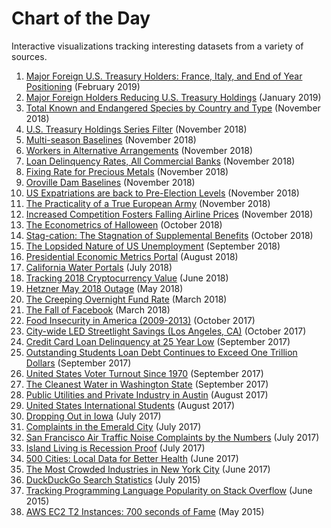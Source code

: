# Chart of the Day

Interactive visualizations tracking interesting datasets from a variety of sources.

<!-- markdownlint-disable MD101 -->

1. [Major Foreign U.S. Treasury Holders: France, Italy, and End of Year Positioning](us-treasury-foreign-holdings-2018-november.md) (February 2019)
1. [Major Foreign Holders Reducing U.S. Treasury Holdings](us-treasury-foreign-holdings-2018-october.md) (January 2019)
1. [Total Known and Endangered Species by Country and Type](endangered-animals/README.md) (November 2018)
1. [U.S. Treasury Holdings Series Filter](us-treasury-holdings-series-filter.md) (November 2018)
1. [Multi-season Baselines](multi-season-baseline.md) (November 2018)
1. [Workers in Alternative Arrangements](alt-work/README.md) (November 2018)
1. [Loan Delinquency Rates, All Commercial Banks](loan-delinquency-rate/README.md) (November 2018)
1. [Fixing Rate for Precious Metals](gold-money/README.md) (November 2018)
1. [Oroville Dam Baselines](oroville-dam-baselines.md) (November 2018)
1. [US Expatriations are back to Pre-Election Levels](us-expatriation-2018-q3.md) (November 2018)
1. [The Practicality of a True European Army](european-army/README.md) (November 2018)
1. [Increased Competition Fosters Falling Airline Prices](airline-prices/README.md) (November 2018)
1. [The Econometrics of Halloween](halloween/README.md) (October 2018)
1. [Stag-cation: The Stagnation of Supplemental Benefits](supplemental-benefits/README.md) (October 2018)
1. [The Lopsided Nature of US Unemployment](unemployment/tech-employment.md) (September 2018)
1. [Presidential Economic Metrics Portal](presidential-economic-metrics/README.md) (August 2018)
1. [California Water Portals](water-portal/README.md) (July 2018)
1. [Tracking 2018 Cryptocurrency Value](crypto/README.md) (June 2018)
1. [Hetzner May 2018 Outage](hetzner-outage/README.md) (May 2018)
1. [The Creeping Overnight Fund Rate](overnight-fund-rate/README.md) (March 2018)
1. [The Fall of Facebook](facebook/README.md) (March 2018)
1. [Food Insecurity in America (2009-2013)](us-food-insecurity/README.md) (October 2017)
1. [City-wide LED Streetlight Savings (Los Angeles, CA)](la-lights/README.md) (October 2017)
1. [Credit Card Loan Delinquency at 25 Year Low](credit-delinquency/README.md) (September 2017)
1. [Outstanding Students Loan Debt Continues to Exceed One Trillion Dollars](student-loan-debt/README.md) (September 2017)
1. [United States Voter Turnout Since 1970](voter-turnout/README.md) (September 2017)
1. [The Cleanest Water in Washington State](wa-wqi/README.md) (September 2017)
1. [Public Utilities and Private Industry in Austin](austin-power/README.md) (August 2017)
1. [United States International Students](international-students/README.md) (August 2017)
1. [Dropping Out in Iowa](iowa-dropouts/README.md) (July 2017)
1. [Complaints in the Emerald City](seattle-complaint/README.md) (July 2017)
1. [San Francisco Air Traffic Noise Complaints by the Numbers](sfo-noise/README.md) (July 2017)
1. [Island Living is Recession Proof](hawaii-gdp/README.md) (July 2017)
1. [500 Cities: Local Data for Better Health](cdc-top25/README.md) (June 2017)
1. [The Most Crowded Industries in New York City](ny-employment/README.md) (June 2017)
1. [DuckDuckGo Search Statistics](duck-duck-go/README.md) (July 2015)
1. [Tracking Programming Language Popularity on Stack Overflow](stack-exchange/README.md) (June 2015)
1. [AWS EC2 T2 Instances: 700 seconds of Fame](700-seconds/README.md) (May 2015)

<!-- markdownlint-enable MD101 -->